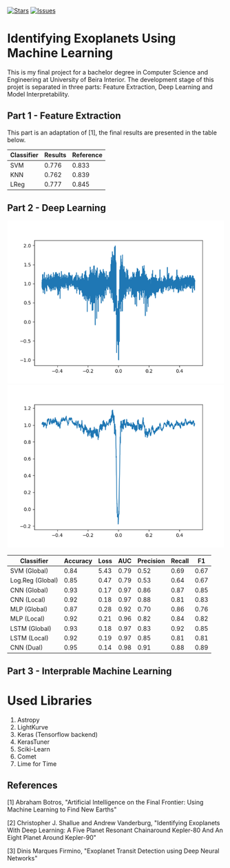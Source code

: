 [![Stars][stars-shield]][stars-url]
[![Issues][issues-shield]][issues-url]

# Identifying Exoplanets Using Machine Learning

This is my final project for a bachelor degree in Computer Science and Engineering at University of Beira Interior. The development stage of this projet is separated in three parts: Feature Extraction, Deep Learning and Model Interpretability.

## Part 1 - Feature Extraction

This part is an adaptation of [1], the final results are presented in the table below.

| Classifier | Results | Reference |
| ---------- | ------- | --------- |
| SVM        | 0.776   | 0.833     |
| KNN        | 0.762   | 0.839     |
| LReg       | 0.777   | 0.845     |

## Part 2 - Deep Learning

![alt text](./images/Global_1161345.png "Approach 1")
![alt text](./images/Global_1161345_mov.png "Approach 2")

| Classifier       | Accuracy | Loss | AUC  | Precision | Recall | F1   |
| ---------------- | -------- | ---- | ---- | --------- | ------ | ---- |
| SVM (Global)     | 0.84     | 5.43 | 0.79 | 0.52      | 0.69   | 0.67 |
| Log.Reg (Global) | 0.85     | 0.47 | 0.79 | 0.53      | 0.64   | 0.67 |
| CNN (Global)     | 0.93     | 0.17 | 0.97 | 0.86      | 0.87   | 0.85 |
| CNN (Local)      | 0.92     | 0.18 | 0.97 | 0.88      | 0.81   | 0.83 |
| MLP (Global)     | 0.87     | 0.28 | 0.92 | 0.70      | 0.86   | 0.76 |
| MLP (Local)      | 0.92     | 0.21 | 0.96 | 0.82      | 0.84   | 0.82 |
| LSTM (Global)    | 0.93     | 0.18 | 0.97 | 0.83      | 0.92   | 0.85 |
| LSTM (Local)     | 0.92     | 0.19 | 0.97 | 0.85      | 0.81   | 0.81 |
| CNN (Dual)       | 0.95     | 0.14 | 0.98 | 0.91      | 0.88   | 0.89 |

## Part 3 - Interprable Machine Learning

# Used Libraries

1. Astropy
2. LightKurve
3. Keras (Tensorflow backend)
4. KerasTuner
5. Sciki-Learn
6. Comet
7. Lime for Time

## References

[1] Abraham Botros, "Artificial Intelligence on the Final Frontier: Using Machine Learning to Find New Earths"

[2] Christopher J. Shallue and Andrew Vanderburg, "Identifying Exoplanets With Deep Learning: A Five Planet Resonant Chainaround Kepler-80 And An Eight Planet Around Kepler-90"

[3] Dinis Marques Firmino, "Exoplanet Transit Detection using Deep Neural Networks"

[stars-shield]: https://img.shields.io/github/stars/DiogorPinheiro/Identifying-Exoplanets-Using-ML
[stars-url]: https://github.com/DiogorPinheiro/Identifying-Exoplanets-Using-ML/stargazers
[issues-shield]: https://img.shields.io/github/issues/DiogorPinheiro/Identifying-Exoplanets-Using-ML
[issues-url]: https://github.com/DiogorPinheiro/Identifying-Exoplanets-Using-ML/issues
